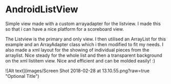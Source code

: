 # AndroidListView
Simple view made with a custom arrayadapter for the listview. I made this so that i can have a nice platform for a scoreboard view.

The Listview is the primary and only view. I then utilised an ArrayList for this example and an ArrayAdapter class which i then modified to fit my needs. I also made a xml layout for the showing of individual pieces from the arraylist. Nice steady for the whole list and then a transparent background on the xml listitem view. Nice and efficient and can be molded easily! :)

![Alt text](images/Screen Shot 2018-02-28 at 13.10.55.png?raw=true "Optional Title")

